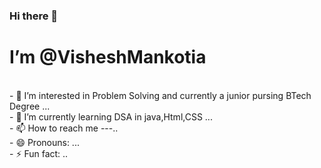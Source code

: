 ### Hi there 👋
 <h1> I’m @VisheshMankotia</h1><br>
- 👀 I’m interested in Problem Solving and currently a junior pursing BTech Degree ...<br>
- 🌱 I’m currently learning DSA in java,Html,CSS ...<br>
- 📫 How to reach me ---..<br>
- 😄 Pronouns: ...<br>
- ⚡ Fun fact: ..
<!--
**VisheshMankotia/VisheshMankotia** is a ✨ _special_ ✨ repository because its `README.md` (this file) appears on your GitHub profile.

Here are some ideas to get you started:
-->
